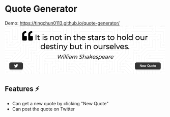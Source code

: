 # Quote Generator

Demo: https://tingchun0113.github.io/quote-generator/
<br>
<img src="/quoteGenerator.png">

## Features ⚡️

- Can get a new quote by clicking "New Quote"
- Can post the quote on Twitter
